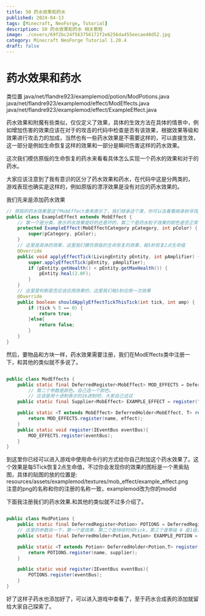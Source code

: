 ```yaml
---
title: 50 药水效果和药水
published: 2024-04-13
tags: [Minecraft, NeoForge, Tutorial]
description: 50 药水效果和药水 相关教程
image: ./covers/69f2bc24f563756172f2e6256da455eecae40d52.jpg
category: Minecraft NeoForge Tutorial 1.20.4
draft: false
---
```

# 药水效果和药水

类位置
java/net/flandre923/examplemod/potion/ModPotions.java
java/net/flandre923/examplemod/effect/ModEffects.java
java/net/flandre923/examplemod/effect/ExampleEffect.java

药水效果和附魔有些类似，仅仅定义了效果，具体的生效方法在具体的情景中，例如增加伤害的效果应该在对于的攻击的代码中检查是否有该效果，根据效果等级和效果进行攻击力的加成，当然也有一些药水效果是不需要这样的，可以直接生效，这一部分是例如生命恢复这样的效果和一部分是瞬间伤害这样的药水效果。

这次我们模仿原版的生命恢复的药水来看看具体怎么实现一个药水的效果和对于的药水。

大家应该注意到了我有意识的区分了药水效果和药水，在代码中这是分两类的， 游戏表现也确实是这样的，例如原版的漂浮效果是没有对应的药水效果的。

我们先来是添加药水效果

```java
// 原版的药水效果是这个MobEffect类来表示了，我们继承这个类，你可以去看看继承树寻找原版的是实现
public class ExampleEffect extends MobEffect {
    // 第一个是分类，表示药水效果是好的还是坏的，第二个是药水粒子效果的颜色是否正常
    protected ExampleEffect(MobEffectCategory pCategory, int pColor) {
        super(pCategory, pColor);
    }
    // 这里是具体的效果，这里我们模仿原版的生命恢复的效果，每5秒恢复2点生命值
    @Override
    public void applyEffectTick(LivingEntity pEntity, int pAmplifier) {
        super.applyEffectTick(pEntity, pAmplifier);
        if (pEntity.getHealth() < pEntity.getMaxHealth()) {
            pEntity.heal(2.0F);
        }
    }
    // 这里是判断是否应该应用效果的，这里我们每5秒应用一次效果
    @Override
    public boolean shouldApplyEffectTickThisTick(int tick, int amp) {
        if (tick % 5 == 0) {
            return true;
        }else{
            return false;
        }
    }
}


```
然后，要物品和方块一样，药水效果需要注册，我们在ModEffects类中注册一下，和其他的类似就不多说了。

```java

public class ModEffects {
    public static final DeferredRegister<MobEffect> MOD_EFFECTS = DeferredRegister.create(Registries.MOB_EFFECT, ExampleMod.MODID);
        // 第二个参数是颜色。自己选一个颜色。
        // 应该是用十进制表示的16进制吧，大家自己试试
    public static final Supplier<MobEffect> EXAMPLE_EFFECT = register("example_effect", ()->new ExampleEffect(MobEffectCategory.BENEFICIAL, 16262179));

    public static <T extends MobEffect> DeferredHolder<MobEffect, T> register(String name, Supplier<T> effect){
        return MOD_EFFECTS.register(name, effect);
    }
    public static void register(IEventBus eventBus){
        MOD_EFFECTS.register(eventBus);
    }
}
```
到这里你已经可以进入游戏中使用命令行的方式给你自己附加这个药水效果了。这个效果是每5Tick恢复2点生命值，不过你会发现你的效果的图标是一个黑紫贴图，具体的贴图的放的位置是:
resources/assets/examplemod/textures/mob_effect/example_effect.png  
注意的png的名称和你的注册的名称一致，examplemod改为你的modid

下面我注册我们的药水效果.和其他的类似就不过多介绍了。

```java

public class ModPotions {
    public static final DeferredRegister<Potion> POTIONS = DeferredRegister.create(Registries.POTION, ExampleMod.MODID);
    // 这里的参数说一下，第一个是效果，第二个是持续时间tick，第三个是等级 0 是1级，1是2级。
    public static final DeferredHolder<Potion,Potion> EXAMPLE_POTION = register("example_potion", () -> new Potion("example_potion",new MobEffectInstance(ModEffects.EXAMPLE_EFFECT.get(),1200,1)));

    public static <T extends Potion> DeferredHolder<Potion,T> register(String name, Supplier<T> supplier){
        return POTIONS.register(name, supplier);
    }

    public static void register(IEventBus eventBus){
        POTIONS.register(eventBus);
    }
}


```

好了这样子药水也添加好了，可以进入游戏中查看了，至于药水合成表的添加就留给大家自己探索了。
